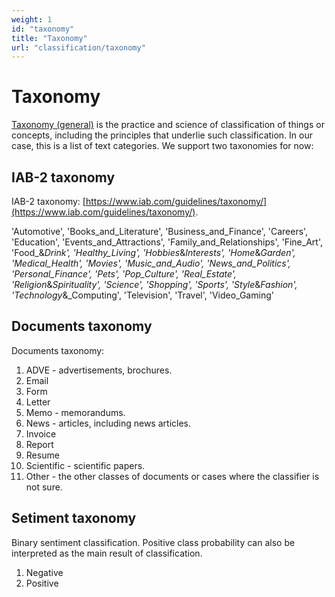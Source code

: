 ```yaml
---
weight: 1
id: "taxonomy"
title: "Taxonomy"
url: "classification/taxonomy"
---
```







# Taxonomy #

[Taxonomy (general)](https://en.wikipedia.org/wiki/Taxonomy_(general)) is the practice and science of classification of things or concepts, including the principles that underlie such classification. In our case, this is a list of text categories. We support two taxonomies for now:

## IAB-2 taxonomy ##

IAB-2 taxonomy: [https://www.iab.com/guidelines/taxonomy/](https://www.iab.com/guidelines/taxonomy/).


'Automotive',
 'Books_and_Literature',
 'Business_and_Finance',
 'Careers',
 'Education',
 'Events_and_Attractions',
 'Family_and_Relationships',
 'Fine_Art',
 'Food_&_Drink',
 'Healthy_Living',
 'Hobbies_&_Interests',
 'Home_&_Garden',
 'Medical_Health',
 'Movies',
 'Music_and_Audio',
 'News_and_Politics',
 'Personal_Finance',
 'Pets',
 'Pop_Culture',
 'Real_Estate',
 'Religion_&_Spirituality',
 'Science',
 'Shopping',
 'Sports',
 'Style_&_Fashion',
 'Technology_&_Computing',
 'Television',
 'Travel',
 'Video_Gaming'



## Documents taxonomy ##

Documents taxonomy:

1. ADVE - advertisements, brochures.
1. Email
1. Form
1. Letter
1. Memo - memorandums.
1. News - articles, including news articles.
1. Invoice
1. Report
1. Resume 
1. Scientific - scientific papers.
1. Other - the other classes of documents or cases where the classifier is not sure.

## Setiment taxonomy ##

Binary sentiment classification. Positive class probability can also be interpreted as the main result of classification. 

1. Negative
1. Positive